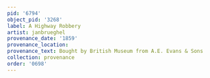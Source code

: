 ```yaml
---
pid: '6794'
object_pid: '3268'
label: A Highway Robbery
artist: janbrueghel
provenance_date: '1859'
provenance_location:
provenance_text: Bought by British Museum from A.E. Evans & Sons
collection: provenance
order: '0698'
---
```

